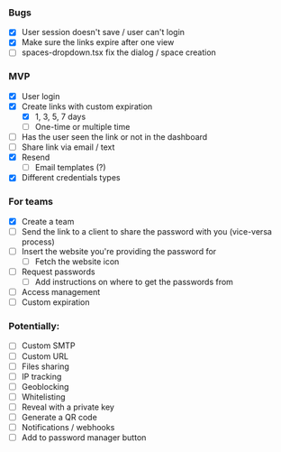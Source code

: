 ### Bugs

-   [x] User session doesn't save / user can't login
-   [x] Make sure the links expire after one view
-   [ ] spaces-dropdown.tsx fix the dialog / space creation

### MVP

-   [x] User login
-   [x] Create links with custom expiration
    -   [x] 1, 3, 5, 7 days
    -   [ ] One-time or multiple time
-   [ ] Has the user seen the link or not in the dashboard
-   [ ] Share link via email / text
-   [x] Resend
    -   [ ] Email templates (?)
-   [x] Different credentials types

### For teams

-   [x] Create a team
-   [ ] Send the link to a client to share the password with you (vice-versa process)
-   [ ] Insert the website you're providing the password for
    -   [ ] Fetch the website icon
-   [ ] Request passwords
    -   [ ] Add instructions on where to get the passwords from
-   [ ] Access management
-   [ ] Custom expiration

### Potentially:

-   [ ] Custom SMTP
-   [ ] Custom URL
-   [ ] Files sharing
-   [ ] IP tracking
-   [ ] Geoblocking
-   [ ] Whitelisting
-   [ ] Reveal with a private key
-   [ ] Generate a QR code
-   [ ] Notifications / webhooks
-   [ ] Add to password manager button
